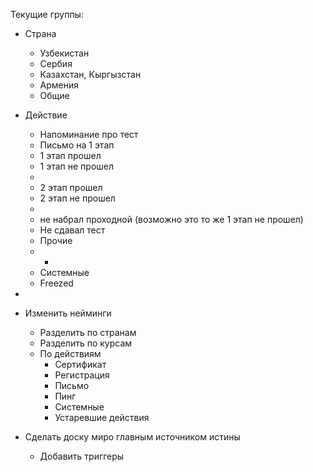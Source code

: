 
Текущие группы:

- Страна
	- Узбекистан
	- Сербия
	- Казахстан, Кыргызстан
	- Армения
	- Общие
- Действие
	- Напоминание про тест
	- Письмо на 1 этап
	- 1 этап прошел
	- 1 этап не прошел
	- 
	- 2 этап прошел
	- 2 этап не прошел
	- 
	- не набрал проходной (возможно это то же 1 этап не прошел)
	- Не сдавал тест
	- Прочие
	- -
	- Системные
	- Freezed
- 



- Изменить нейминги
	- Разделить по странам
	- Разделить по курсам
	- По действиям
		- Сертификат
		- Регистрация
		- Письмо
		- Пинг
		- Системные
		- Устаревшие действия
- Сделать доску миро главным источником истины
	- Добавить триггеры